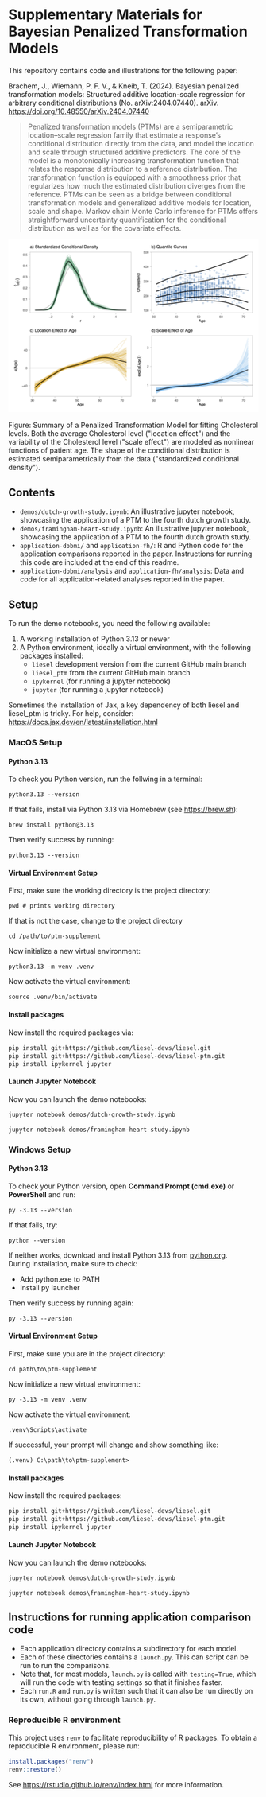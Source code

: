 # Supplementary Materials for Bayesian Penalized Transformation Models

This repository contains code and illustrations for the following paper:

Brachem, J., Wiemann, P. F. V., & Kneib, T. (2024). Bayesian penalized transformation models: Structured additive location-scale regression for arbitrary conditional distributions (No. arXiv:2404.07440). arXiv. https://doi.org/10.48550/arXiv.2404.07440

>Penalized transformation models (PTMs) are a semiparametric location–scale regression
family that estimate a response’s conditional distribution directly from the data, and model
the location and scale through structured additive predictors. The core of the model is a
monotonically increasing transformation function that relates the response distribution to
a reference distribution. The transformation function is equipped with a smoothness prior
that regularizes how much the estimated distribution diverges from the reference. PTMs
can be seen as a bridge between conditional transformation models and generalized additive
models for location, scale and shape. Markov chain Monte Carlo inference for PTMs offers
straightforward uncertainty quantification for the conditional distribution as well as for
the covariate effects.


![](img/fh_summary.png)

Figure: Summary of a Penalized Transformation Model for fitting Cholesterol levels. 
Both the average Cholesterol level ("location effect") and the variability of the 
Cholesterol level ("scale effect") are modeled as nonlinear functions of patient age.
The shape of the conditional distribution is estimated semiparametrically from the
data ("standardized conditional density").

## Contents

- `demos/dutch-growth-study.ipynb`: An illustrative jupyter notebook, showcasing the application of a PTM to the fourth dutch growth study.
- `demos/framingham-heart-study.ipynb`: An illustrative jupyter notebook, showcasing the application of a PTM to the fourth dutch growth study.
- `application-dbbmi/` and `application-fh/`: R and Python code for the application comparisons reported in the paper. Instructions for running this code are included at the end of this readme.
- `application-dbbmi/analysis` and `application-fh/analysis`: Data and code for all application-related analyses reported in the paper.


## Setup

To run the demo notebooks, you need the following available:

1. A working installation of Python 3.13 or newer
2. A Python environment, ideally a virtual environment, with the following packages installed:
    - `liesel` development version from the current GitHub main branch
    - `liesel_ptm` from the current GitHub main branch
    - `ipykernel` (for running a jupyter notebook)
    - `jupyter` (for running a jupyter notebook)

Sometimes the installation of Jax, a key dependency of both liesel and liesel_ptm is
tricky. For help, consider: https://docs.jax.dev/en/latest/installation.html

### MacOS Setup

#### Python 3.13

To check you Python version, run the follwing in a terminal:

```
python3.13 --version
```

If that fails, install via Python 3.13 via Homebrew (see https://brew.sh):

```
brew install python@3.13
```

Then verify success by running:

```
python3.13 --version
```

#### Virtual Environment Setup


First, make sure the working directory is the project directory:

```
pwd # prints working directory
```

If that is not the case, change to the project directory

```
cd /path/to/ptm-supplement
```

Now initialize a new virtual environment:

```
python3.13 -m venv .venv
```

Now activate the virtual environment:

```
source .venv/bin/activate
```


#### Install packages

Now install the required packages via:

```
pip install git+https://github.com/liesel-devs/liesel.git
pip install git+https://github.com/liesel-devs/liesel-ptm.git
pip install ipykernel jupyter
```

#### Launch Jupyter Notebook

Now you can launch the demo notebooks:

```
jupyter notebook demos/dutch-growth-study.ipynb
```

```
jupyter notebook demos/framingham-heart-study.ipynb
```


### Windows Setup

#### Python 3.13

To check your Python version, open **Command Prompt (cmd.exe)** or **PowerShell** and run:

```
py -3.13 --version
```

If that fails, try:

```
python --version
```

If neither works, download and install Python 3.13 from [python.org](https://www.python.org/downloads/).  
During installation, make sure to check:
- Add python.exe to PATH
- Install py launcher

Then verify success by running again:

```
py -3.13 --version
```


#### Virtual Environment Setup

First, make sure you are in the project directory:

```
cd path\to\ptm-supplement
```

Now initialize a new virtual environment:

```
py -3.13 -m venv .venv
```

Now activate the virtual environment:

```
.venv\Scripts\activate
```

If successful, your prompt will change and show something like:

```
(.venv) C:\path\to\ptm-supplement>
```


#### Install packages

Now install the required packages:

```
pip install git+https://github.com/liesel-devs/liesel.git
pip install git+https://github.com/liesel-devs/liesel-ptm.git
pip install ipykernel jupyter
```


#### Launch Jupyter Notebook

Now you can launch the demo notebooks:

```
jupyter notebook demos\dutch-growth-study.ipynb
```

```
jupyter notebook demos\framingham-heart-study.ipynb
```



## Instructions for running application comparison code

- Each application directory contains a subdirectory for each model.
- Each of these directories contains a `launch.py`. This can script can be run to run the comparisons.
- Note that, for most models, `launch.py` is called with `testing=True`, which will run the code with testing settings so that it finishes faster.
- Each `run.R` and `run.py` is written such that it can also be run directly on its own, without going through `launch.py`.


### Reproducible R environment

This project uses `renv` to facilitate reproducibility of R packages. To obtain
a reproducible R environment, please run:

```r
install.packages("renv")
renv::restore()
```

See https://rstudio.github.io/renv/index.html for more information.